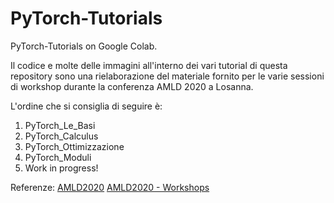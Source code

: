 # PyTorch-Tutorials
PyTorch-Tutorials on Google Colab. 

Il codice e molte delle immagini all'interno dei vari tutorial di questa repository sono una rielaborazione del materiale fornito per le varie sessioni di workshop durante la conferenza AMLD 2020 a Losanna. 

L'ordine che si consiglia di seguire è: 
1. PyTorch_Le_Basi
2. PyTorch_Calculus
3. PyTorch_Ottimizzazione
4. PyTorch_Moduli
5. Work in progress!

Referenze:
[AMLD2020](https://appliedmldays.org)
[AMLD2020 - Workshops](https://appliedmldays.org/workshops)
